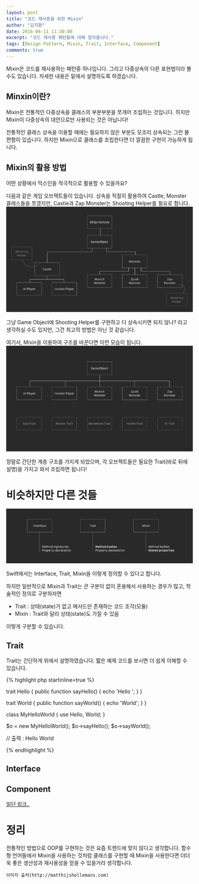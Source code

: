 ```yaml
---
layout: post
title: "코드 재사용을 위한 Mixin"
author: "김지환"
date: 2016-06-11 11:30:00
excerpt: "코드 재사용 패턴들에 대해 알아봅시다."
tags: [Design Pattern, Mixin, Trait, Interface, Component]
comments: true
---
```


Mixin은 코드를 재사용하는 패턴중 하나입니다. 그리고 다중상속의 다른 표현법이라 볼 수도 있습니다. 자세한 내용은 밑에서 설명하도록 하겠습니다.

## Minxin이란?
Mixin은 전통적인 다중상속을 클래스의 부분부분을 쪼개어 조립하는 것입니다. 하지만 Mixin이 다중상속의 대안으로만 사용되는 것은 아닙니다!

전통적인 클래스 상속을 이용할 때에는 필요하지 않은 부분도 모조리 상속되는 그런 불편함이 있습니다. 하지만 Mixin으로 클래스를 조립한다면 더 깔끔한 구현이 가능하게 됩니다.

## Mixin의 활용 방법
어떤 상황에서 믹스인을 적극적으로 활용할 수 있을까요?

다음과 같은 게임 오브젝트들이 있습니다. 상속을 적절히 활용하여 Castle, Monster 클래스들을 쪼갰지만, Castle과 Zap Monster는 Shooting Helper를 필요로 합니다. 
![](/assets/img/traitBefore.png)

그냥 Game Object에 Shooting Helper를 구현하고 다 상속시키면 되지 않나? 라고 생각하실 수도 있지만, 그건 최고의 방법은 아닌 것 같습니다.

여기서, Mixin을 이용하여 구조를 바꾼다면 이런 모습이 됩니다.
![](/assets/img/traitAfter.png)

정말로 간단한 계층 구조를 가지게 되었으며, 각 오브젝트들은 필요한 Trait(바로 뒤에 설명)을 가지고 와서 조립하면 됩니다!


# 비슷하지만 다른 것들
![](/assets/img/traitTerms.png)

Swift에서는 Interface, Trait, Mixin을 이렇게 정의할 수 있다고 합니다.

하지만 일반적으로 Mixin과 Trait는 큰 구분이 없이 혼용해서 사용하는 경우가 많고, 학술적인 정의로 구분하자면 
- Trait : 상태(state)가 없고 메서드만 존재하는 코드 조각(모듈)
- Mixin : Trait와 달리 상태(state)도 가질 수 있음

이렇게 구분할 수 있습니다.

## Trait
Trait는 간단하게 위에서 설명하였습니다. 짧은 예제 코드를 보시면 더 쉽게 이해할 수 있습니다.

{% highlight php startinline=true %}

trait Hello {
    public function sayHello() {
        echo 'Hello ';
    }
}

trait World {
    public function sayWorld() {
        echo 'World';
    }
}

class MyHelloWorld {
    use Hello, World;
}

$o = new MyHelloWorld();
$o->sayHello();
$o->sayWorld();

// 출력 : Hello World

{% endhighlight %}


## Interface
## Component
[일단 링크..](http://gameprogrammingpatterns.com/component.html)



# 정리

전통적인 방법으로 OOP를 구현하는 것은 요즘 트렌드에 맞지 않다고 생각합니다. 함수형 언어들에서 Mixin을 사용하는 것처럼 클래스를 구현할 때 Mixin을 사용한다면 더더욱 좋은 생산성과 재사용성을 얻을 수 있을거라 생각합니다.



`이미지 출처(http://matthijshollemans.com)`
